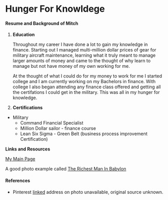 # Hunger For Knowldege

#### Resume and Background of Mitch 

1. **Education**

   Throughout my career I have done a lot to gain my knowledge in finance. Starting out I managed multi-million dollar prices of gear for military aircraft maintenance, learning what it truly meant to manage larger amounts of money and came to the thought of why learn to manage but not have money of my own working for me.
   

   At the thought of what I could do for my money to work for me I started college and I am currently working on my Bachelors in finance. With college I also began attending any finance class offered and getting all the certifations I could get in the military. This was all in my hunger for knowledge.


1. **Certifications**

 + Military
   + Command Financial Specialist 
   + Million Dollar sailor - finance course
   + Lean Six Sigma - Green Belt (business process improvement Certification)

**Links and Resources**

[My Main Page](https://davism25.github.io/)

A good photo example called [The Richest Man In Babylon](https://i.pinimg.com/originals/d6/c1/b1/d6c1b1862e5068f20b8eda0a4742871f.jpg)

#### References 

+ Pinterest [linked](https://www.pinterest.ph/pin/490470215649613206/) address on photo unavailable, original source unknown.

